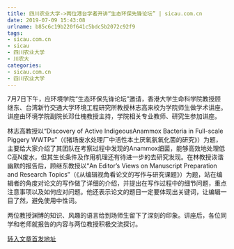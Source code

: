 ```yaml
---
title: 四川农业大学->两位港台学者开讲“生态环保先锋论坛” | sicau.com.cn
date: 2019-07-09 15:43:08
urlname: b85c6c19b220f641c5bdc5b2072c92f9
tags: 
- sicau.com.cn
- sicau
- 四川农业大学
- 川农大
categories:
- sicau.com.cn
- 四川农业大学
---
```



7月7日下午，应环境学院“生态环保先锋论坛”邀请，香港大学生命科学院教授顾继东、台湾新竹交通大学环境工程研究所教授林志高来校为学院师生做学术讲座。讲座由环境学院副院长邓仕槐教授主持，学院相关专业教师、研究生参加讲座。

林志高教授以“Discovery of Active IndigeousAnammox Bacteria in Full-scale Piggery WWTPs”（《猪场废水处理厂中活性本土厌氧氨氧化菌的研究》）为题，主要给大家介绍了其团队在考察过程中发现的Anammox细菌，能够高效地处理低C高N废水，但其生长条件及作用机理还有待进一步的去研究发现。在林教授诙谐幽默的报告后，顾继东教授以“An Editor’s Views on Manuscript Preparation and Research Topics”（《从编辑视角看论文的写作与研究课题》）为题，站在编辑者的角度对论文的写作做了详细的介绍，并提出在写作过程中的细节问题，重点注意事项以及如何应对问题。他还表示论文的题目一定要体现出关键词，让编辑一目了然，避免使用中性词。

两位教授渊博的知识、风趣的语言给到场师生留下了深刻的印象。讲座后，各位同学和老师就报告的内容与两位教授积极交流探讨。





[转入文章首发地址](https://news.sicau.edu.cn/info/1078/52502.htm)